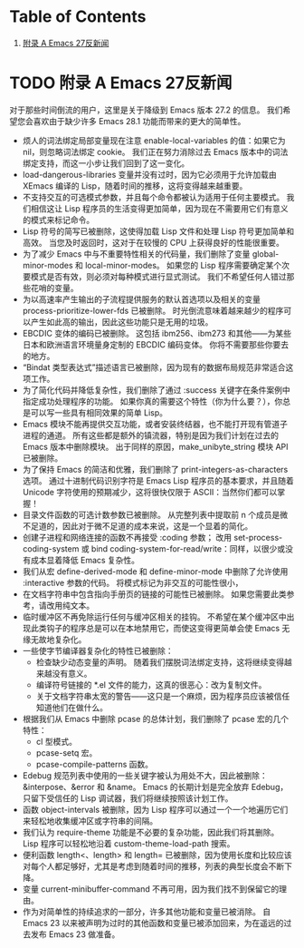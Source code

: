 
# Table of Contents

1.  [附录 A Emacs 27反新闻](#org44d6929)



<a id="org44d6929"></a>

# TODO 附录 A Emacs 27反新闻

对于那些时间倒流的用户，这里是关于降级到 Emacs 版本 27.2 的信息。  我们希望您会喜欢由于缺少许多 Emacs 28.1 功能而带来的更大的简单性。

-   烦人的词法绑定局部变量现在注意 enable-local-variables 的值：如果它为 nil，则忽略词法绑定 cookie。  我们正在努力消除过去 Emacs 版本中的词法绑定支持，而这一小步让我们回到了这一变化。
-   load-dangerous-libraries 变量并没有过时，因为它必须用于允许加载由 XEmacs 编译的 Lisp，随着时间的推移，这将变得越来越重要。
-   不支持交互的可选模式参数，并且每个命令都被认为适用于任何主要模式。  我们相信这让 Lisp 程序员的生活变得更加简单，因为现在不需要用它们有意义的模式来标记命令。
-   Lisp 符号的简写已被删除，这使得加载 Lisp 文件和处理 Lisp 符号更加简单和高效。  当您及时返回时，这对于在较慢的 CPU 上获得良好的性能很重要。
-   为了减少 Emacs 中与不重要特性相关的代码量，我们删除了变量 global-minor-modes 和 local-minor-modes。  如果您的 Lisp 程序需要确定某个次要模式是否有效，则必须对每种模式进行显式测试。  我们不希望任何人错过那些花哨的变量。
-   为以高速率产生输出的子流程提供服务的默认首选项以及相关的变量 process-prioritize-lower-fds 已被删除。  时光倒流意味着越来越少的程序可以产生如此高的输出，因此这些功能只是无用的垃圾。
-   EBCDIC 变体的编码已被删除。  这包括 ibm256、ibm273 和其他——为某些日本和欧洲语言环境量身定制的 EBCDIC 编码变体。  你将不需要那些你要去的地方。
-   “Bindat 类型表达式”描述语言已被删除，因为现有的数据布局规范非常适合这项工作。
-   为了简化代码并降低复杂性，我们删除了通过 :success 关键字在条件案例中指定成功处理程序的功能。  如果你真的需要这个特性（你为什么要？），你总是可以写一些具有相同效果的简单 Lisp。
-   Emacs 模块不能再提供交互功能，或者安装终结器，也不能打开现有管道子进程的通道。  所有这些都是额外的镇流器，特别是因为我们计划在过去的 Emacs 版本中删除模块。  出于同样的原因，make\_unibyte\_string 模块 API 已被删除。
-   为了保持 Emacs 的简洁和优雅，我们删除了 print-integers-as-characters 选项。  通过十进制代码识别字符是 Emacs Lisp 程序员的基本要求，并且随着 Unicode 字符使用的预期减少，这将很快仅限于 ASCII：当然你们都可以掌握！
-   目录文件函数的可选计数参数已被删除。  从完整列表中提取前 n 个成员是微不足道的，因此对于微不足道的成本来说，这是一个显着的简化。
-   创建子进程和网络连接的函数不再接受 :coding 参数；  改用 set-process-coding-system 或 bind coding-system-for-read/write：同样，以很少或没有成本显着降低 Emacs 复杂性。
-   我们从宏 define-derived-mode 和 define-minor-mode 中删除了允许使用 :interactive 参数的代码。  将模式标记为非交互的可能性很小，
-   在文档字符串中包含指向手册页的链接的可能性已被删除。  如果您需要此类参考，请改用纯文本。
-   临时缓冲区不再免除运行任何与缓冲区相关的挂钩。  不希望在某个缓冲区中出现此类钩子的程序总是可以在本地禁用它，而使这变得更简单会使 Emacs 无缘无故地复杂化。
-   一些使字节编译器复杂化的特性已被删除：
    -   检查缺少动态变量的声明。  随着我们摆脱词法绑定支持，这将继续变得越来越没有意义。
    -   编译符号链接的 \*.el 文件的能力，这真的很恶心：改为复制文件。
    -   关于文档字符串太宽的警告——这只是一个麻烦，因为程序员应该被信任知道他们在做什么。
-   根据我们从 Emacs 中删除 pcase 的总体计划，我们删除了 pcase 宏的几个特性：
    -   cl 型模式。
    -   pcase-setq 宏。
    -   pcase-compile-patterns 函数。
-   Edebug 规范列表中使用的一些关键字被认为用处不大，因此被删除：&interpose、&error 和 &name。  Emacs 的长期计划是完全放弃 Edebug，只留下受信任的 Lisp 调试器，我们将继续按照该计划工作。
-   函数 object-intervals 被删除，因为 Lisp 程序可以通过一个一个地遍历它们来轻松地收集缓冲区或字符串的间隔。
-   我们认为 require-theme 功能是不必要的复杂功能，因此我们将其删除。  Lisp 程序可以轻松地沿着 custom-theme-load-path 搜索。
-   便利函数 length<、length> 和 length= 已被删除，因为使用长度和比较应该对每个人都足够好，尤其是考虑到随着时间的推移，列表的典型长度会不断下降。
-   变量 current-minibuffer-command 不再可用，因为我们找不到保留它的理由。
-   作为对简单性的持续追求的一部分，许多其他功能和变量已被消除。  自 Emacs 23 以来被声明为过时的其他函数和变量已被添加回来，为在遥远的过去发布 Emacs 23 做准备。

